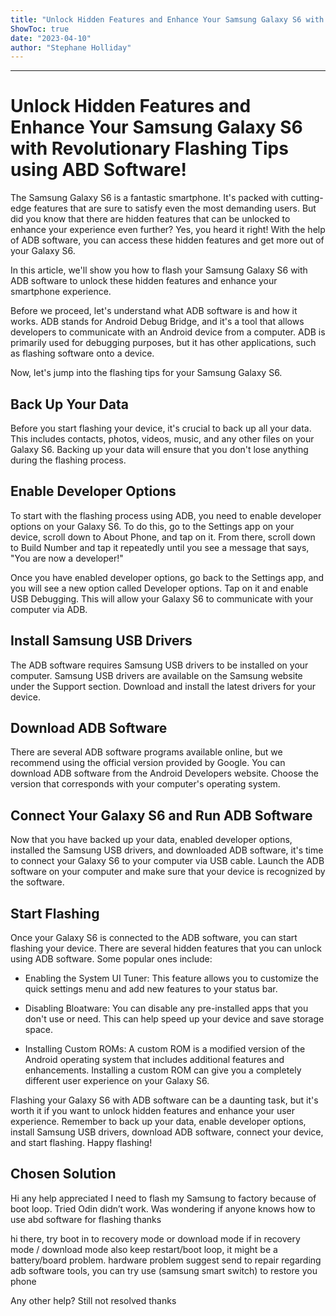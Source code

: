 ```yaml
---
title: "Unlock Hidden Features and Enhance Your Samsung Galaxy S6 with Revolutionary Flashing Tips using ABD Software!"
ShowToc: true 
date: "2023-04-10"
author: "Stephane Holliday"
---
```

*****
# Unlock Hidden Features and Enhance Your Samsung Galaxy S6 with Revolutionary Flashing Tips using ABD Software!


The Samsung Galaxy S6 is a fantastic smartphone. It's packed with cutting-edge features that are sure to satisfy even the most demanding users. But did you know that there are hidden features that can be unlocked to enhance your experience even further? Yes, you heard it right! With the help of ADB software, you can access these hidden features and get more out of your Galaxy S6.

In this article, we'll show you how to flash your Samsung Galaxy S6 with ADB software to unlock these hidden features and enhance your smartphone experience. 

Before we proceed, let's understand what ADB software is and how it works. ADB stands for Android Debug Bridge, and it's a tool that allows developers to communicate with an Android device from a computer. ADB is primarily used for debugging purposes, but it has other applications, such as flashing software onto a device.

Now, let's jump into the flashing tips for your Samsung Galaxy S6. 

## Back Up Your Data

Before you start flashing your device, it's crucial to back up all your data. This includes contacts, photos, videos, music, and any other files on your Galaxy S6. Backing up your data will ensure that you don't lose anything during the flashing process. 

## Enable Developer Options

To start with the flashing process using ADB, you need to enable developer options on your Galaxy S6. To do this, go to the Settings app on your device, scroll down to About Phone, and tap on it. From there, scroll down to Build Number and tap it repeatedly until you see a message that says, "You are now a developer!"

Once you have enabled developer options, go back to the Settings app, and you will see a new option called Developer options. Tap on it and enable USB Debugging. This will allow your Galaxy S6 to communicate with your computer via ADB.

## Install Samsung USB Drivers

The ADB software requires Samsung USB drivers to be installed on your computer. Samsung USB drivers are available on the Samsung website under the Support section. Download and install the latest drivers for your device.

## Download ADB Software

There are several ADB software programs available online, but we recommend using the official version provided by Google. You can download ADB software from the Android Developers website. Choose the version that corresponds with your computer's operating system.

## Connect Your Galaxy S6 and Run ADB Software

Now that you have backed up your data, enabled developer options, installed the Samsung USB drivers, and downloaded ADB software, it's time to connect your Galaxy S6 to your computer via USB cable. Launch the ADB software on your computer and make sure that your device is recognized by the software.

## Start Flashing

Once your Galaxy S6 is connected to the ADB software, you can start flashing your device. There are several hidden features that you can unlock using ADB software. Some popular ones include:

- Enabling the System UI Tuner: This feature allows you to customize the quick settings menu and add new features to your status bar. 

- Disabling Bloatware: You can disable any pre-installed apps that you don't use or need. This can help speed up your device and save storage space.

- Installing Custom ROMs: A custom ROM is a modified version of the Android operating system that includes additional features and enhancements. Installing a custom ROM can give you a completely different user experience on your Galaxy S6.

Flashing your Galaxy S6 with ADB software can be a daunting task, but it's worth it if you want to unlock hidden features and enhance your user experience. Remember to back up your data, enable developer options, install Samsung USB drivers, download ADB software, connect your device, and start flashing. Happy flashing!


## Chosen Solution
 Hi any help appreciated I need to flash my Samsung to factory because of boot loop. Tried Odin didn’t work.
Was wondering if anyone knows how to use abd software for flashing thanks

 hi there,
try boot in to recovery mode or download mode
if in recovery mode / download mode also keep restart/boot loop, it might be a battery/board problem.
hardware problem suggest send to repair
regarding adb software tools, you can try use (samsung smart switch) to restore you phone

 Any other help? Still not resolved thanks




